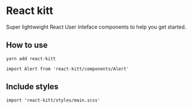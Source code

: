 # React kitt

Super lightweight React User Inteface components to help you get started. 

## How to use

````
yarn add react-kitt
````

````
import Alert from 'react-kitt/components/Alert'
````

## Include styles

````
import 'react-kitt/styles/main.scss'
````